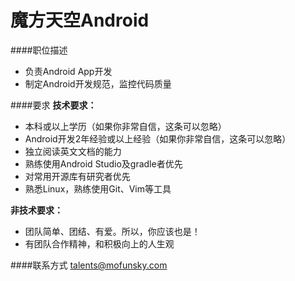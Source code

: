 魔方天空Android
==========  

####职位描述 
- 负责Android App开发
- 制定Android开发规范，监控代码质量

####要求 
**技术要求：**  
- 本科或以上学历（如果你非常自信，这条可以忽略）
- Android开发2年经验或以上经验（如果你非常自信，这条可以忽略）
- 独立阅读英文文档的能力
- 熟练使用Android Studio及gradle者优先
- 对常用开源库有研究者优先
- 熟悉Linux，熟练使用Git、Vim等工具

**非技术要求：**  
- 团队简单、团结、有爱。所以，你应该也是！
- 有团队合作精神，和积极向上的人生观

####联系方式
[talents@mofunsky.com](mailto:talents@mofunsky.com)  